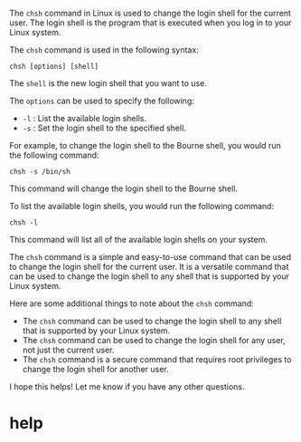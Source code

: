 The `chsh` command in Linux is used to change the login shell for the current user. The login shell is the program that is executed when you log in to your Linux system.

The `chsh` command is used in the following syntax:

```
chsh [options] [shell]
```

The `shell` is the new login shell that you want to use.

The `options` can be used to specify the following:

* `-l` : List the available login shells.
* `-s` : Set the login shell to the specified shell.

For example, to change the login shell to the Bourne shell, you would run the following command:

```
chsh -s /bin/sh
```

This command will change the login shell to the Bourne shell.

To list the available login shells, you would run the following command:

```
chsh -l
```

This command will list all of the available login shells on your system.

The `chsh` command is a simple and easy-to-use command that can be used to change the login shell for the current user. It is a versatile command that can be used to change the login shell to any shell that is supported by your Linux system.

Here are some additional things to note about the `chsh` command:

* The `chsh` command can be used to change the login shell to any shell that is supported by your Linux system.
* The `chsh` command can be used to change the login shell for any user, not just the current user.
* The `chsh` command is a secure command that requires root privileges to change the login shell for another user.

I hope this helps! Let me know if you have any other questions.


# help 

```

```
